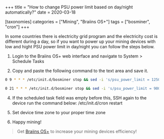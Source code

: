 +++
title = "How to change PSU power limit based on day/night automatically?"
date = 2020-03-18

[taxonomies] 
categories = ["Mining", "Braiins OS+"]
tags = ["bosminer", "cron"]
+++

In some countries there is electricity grid program and the electricity cost is different during a day, so if you want to power up your mining devices with low and hight PSU power limit in day/night you can follow the steps below.
  <!-- more -->

1. Login to the Braiins OS+ web interface and navigate to System > Schedule Tasks

2. Copy and paste the following command to the text area and save it.
```bash
0 9 * * * /etc/init.d/bosminer stop && sed -i 's/psu_power_limit = 1250/psu_power_limit = 900/' /etc/bosminer.toml && /etc/init.d/bosminer start
```
```bash
0 21 * * * /etc/init.d/bosminer stop && sed -i 's/psu_power_limit = 900/psu_power_limit = 1250/' /etc/bosminer.toml && /etc/init.d/bosminer start
```

4. If the scheduled task field was empty before this, SSH again to the device run the command below:
/etc/init.d/cron restart

5. Set device time zone to your proper time zone 

6. Happy mining!

> Get [Braiins OS+](https://braiins-os.com) to increase your mining devices efficiency!